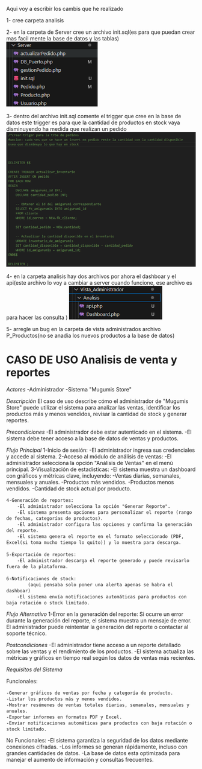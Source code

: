 Aqui voy a escribir los cambis que he realizado

1- cree carpeta analisis


2- en la carpeta de Server cree un archivo init.sql(es para que puedan crear mas facil mente la base de datos y las tablas)
![imagen del archivo](image.png)


3- dentro del archivo init.sql comente el trigger que cree en la base de datos
    este trigger es para que la cantidad de productos en stock vaya disminuyendo ha medida que realizan un pedido
    ![trigger](image-1.png)

    
4- en la carpeta analisis hay dos archivos por ahora el dashboar y el api(este archivo lo voy a cambiar a server cuando funcione, ese archivo es para hacer las consulta )
    ![Analisis](image-2.png)

    
5- arregle un bug en la carpeta de vista administrados archivo P_Productos(no se anadia los nuevos productos a la base de datos)
<h1>CASO DE USO Analisis de venta y reportes</h1>

*Actores*
    -Administrador
    -Sistema "Mugumis Store"
    
*Descripción*
El caso de uso describe cómo el administrador de "Mugumis Store" puede utilizar el sistema para analizar las ventas, identificar los productos más y menos vendidos, revisar la cantidad de stock y generar reportes.

*Precondiciones*
    -El administrador debe estar autenticado en el sistema.
    -El sistema debe tener acceso a la base de datos de ventas y productos.
    
*Flujo Principal*
    1-Inicio de sesión:
        -El administrador ingresa sus credenciales y accede al sistema.
    2-Acceso al módulo de análisis de ventas:
        -El administrador selecciona la opción "Análisis de Ventas" en el menú principal.
    3-Visualización de estadísticas:
        -El sistema muestra un dashboard con gráficos y métricas clave, incluyendo:
        -Ventas diarias, semanales, mensuales y anuales.
        -Productos más vendidos.
        -Productos menos vendidos.
        -Cantidad de stock actual por producto.
        
    4-Generación de reportes:
        -El administrador selecciona la opción "Generar Reporte".
        -El sistema presenta opciones para personalizar el reporte (rango de fechas, categorías de productos).
        -El administrador configura las opciones y confirma la generación del reporte.
        -El sistema genera el reporte en el formato seleccionado (PDF, Excel(si toma mucho tiempo lo quito)) y lo muestra para descarga.
        
    5-Exportación de reportes:
        -El administrador descarga el reporte generado y puede revisarlo fuera de la plataforma.

    6-Notificaciones de stock:
            (aqui pensaba solo poner una alerta apenas se habra el dashboar)
        -El sistema envía notificaciones automáticas para productos con baja rotación o stock limitado.

*Flujo Alternativo*
    1-Error en la generación del reporte:
        Si ocurre un error durante la generación del reporte, el sistema muestra un mensaje de error.
        El administrador puede reintentar la generación del reporte o contactar al soporte técnico.

*Postcondiciones*
    -El administrador tiene acceso a un reporte detallado sobre las ventas y el rendimiento de los productos.
    -El sistema actualiza las métricas y gráficos en tiempo real según los datos de ventas más recientes.



*Requisitos del Sistema*


Funcionales:

    -Generar gráficos de ventas por fecha y categoría de producto.
    -Listar los productos más y menos vendidos.
    -Mostrar resúmenes de ventas totales diarias, semanales, mensuales y anuales.
    -Exportar informes en formatos PDF y Excel.
    -Enviar notificaciones automáticas para productos con baja rotación o stock limitado.

    
No Funcionales:
    -El sistema garantiza la seguridad de los datos mediante conexiones cifradas.
    -Los informes se generan rápidamente, incluso con grandes cantidades de datos.
    -La base de datos esta optimizada para manejar el aumento de información y consultas frecuentes.
